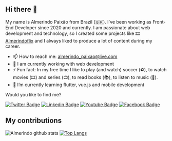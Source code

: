 ## Hi there 👋

My name is Almerindo Paixão from Brazil (🇧🇷). I've been working as Front-End Developer since 2020 and currently. I am passionate about web development and technology, so I created some projects like 🎞️ [Almerindoflix](https://github.com/almerindopaixao/projeto-almerindoflix) and I always liked to produce a lot of content during my career.
- 📫 How to reach me: almerindo_paixao@live.com
- 🔭 I am currently working with web development
- ⚡ Fun fact: In my free time I like to play (and watch) soccer (⚽️), to watch movies (🎞️) and series (📺), to read books (📚), to listen to music (🎵).
- 🌱 I’m currently learning flutter, vue.js and mobile development


Would you like to find me?

[![Twitter Badge](https://img.shields.io/badge/-Twitter-1ca0f1?style=flat-square&labelColor=1ca0f1&logo=twitter&logoColor=white&link=https://twitter.com/almerindopaixao)](https://twitter.com/almerindopaixao)
[![Linkedin Badge](https://img.shields.io/badge/-LinkedIn-blue?style=flat-square&logo=Linkedin&logoColor=white&link=https://www.linkedin.com/in/almerindopaixao/)](https://www.linkedin.com/in/almerindopaixao/)
[![Youtube Badge](https://img.shields.io/badge/-Youtube-FF0000?style=flat-square&labelColor=FF0000&logo=youtube&logoColor=white&link=https://www.youtube.com/channel/UCOLlxMWiX4sC1fcf0X6kUJg?view_as=subscriber)](https://www.youtube.com/channel/UCOLlxMWiX4sC1fcf0X6kUJg?view_as=subscriber)
[![Facebook Badge](https://img.shields.io/badge/-Facebook-blue?style=flat-square&logo=Facebook&logoColor=white&link=https://www.facebook.com/almerindo.paixao)](https://www.facebook.com/almerindo.paixao)

## My contributions

![Almerindo github stats](https://github-readme-stats.vercel.app/api?username=almerindopaixao&show_icons=true&hide_border=true)  [![Top Langs](https://github-readme-stats.vercel.app/api/top-langs/?username=almerindopaixao&layout=compact)](https://github.com/anuraghazra/github-readme-stats)


